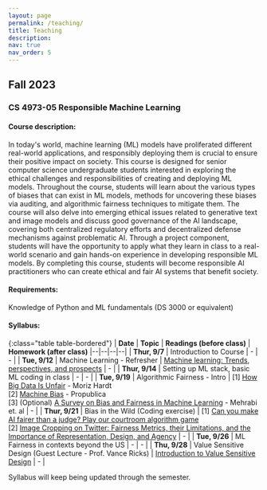 ```yaml
---
layout: page
permalink: /teaching/
title: Teaching
description:
nav: true
nav_order: 5
---
```


## Fall 2023
### CS 4973-05 Responsible Machine Learning

#### Course description: 
In today's world, machine learning (ML) models have proliferated different real-world applications, and responsibly deploying them is crucial to ensure their positive impact on society. This course is designed for senior computer science undergraduate students interested in exploring the ethical challenges and responsibilities of creating and deploying ML models. Throughout the course, students will learn about the various types of biases that can exist in ML models, methods for uncovering these biases via auditing, and algorithmic fairness techniques to mitigate them. The course will also delve into emerging ethical issues related to generative text and image models and discuss good governance of the AI landscape, covering both centralized regulatory efforts and decentralized defense mechanisms against problematic AI. Through a project component, students will have the opportunity to apply what they learn in class to a real-world scenario and gain hands-on experience in developing responsible ML models. By completing this course, students will become responsible AI practitioners who can create ethical and fair AI systems that benefit society.

#### Requirements: 
Knowledge of Python and ML fundamentals (DS 3000 or equivalent)

#### Syllabus:

{:class="table table-bordered"}
| **Date** | **Topic** | **Readings (before class)** | **Homework (after class)**
|--|--|--|--|
| **Thur, 9/7** | Introduction to Course | - | - |
| **Tue, 9/12** | Machine Learning - Refresher | [Machine learning: Trends, perspectives, and prospects](https://www.cs.cmu.edu/~tom/pubs/Science-ML-2015.pdf) | - |
| **Thur, 9/14** | Setting up ML stack, basic ML coding in class | - | - |
| **Tue, 9/19** | Algorithmic Fairness - Intro  | [1] [How Big Data Is Unfair](https://medium.com/@mrtz/how-big-data-is-unfair-9aa544d739de) - Moriz Hardt <br>[2] [Machine Bias](https://www.propublica.org/article/machine-bias-risk-assessments-in-criminal-sentencing) - Propublica <br>[3] (Optional) [A Survey on Bias and Fairness in Machine Learning](https://arxiv.org/pdf/1908.09635.pdf) - Mehrabi et. al | - |
| **Thur, 9/21** | Bias in the Wild (Coding exercise) | [1] [Can you make AI fairer than a judge? Play our courtroom algorithm game](https://www.technologyreview.com/2019/10/17/75285/ai-fairer-than-judge-criminal-risk-assessment-algorithm/) <br>[2] [Image Cropping on Twitter: Fairness Metrics, their Limitations, and the Importance of Representation, Design, and Agency](https://arxiv.org/pdf/2105.08667.pdf) | - |
| **Tue, 9/26** | ML Fairness in contexts beyond the US  | - | - |
| **Thu, 9/28** | Value Sensitive Design (Guest Lecture - Prof. Vance Ricks)  | [Introduction to Value Sensitive Design](https://vsd.ccs.neu.edu/introduction/) | - |

Syllabus will keep being updated through the semester.

